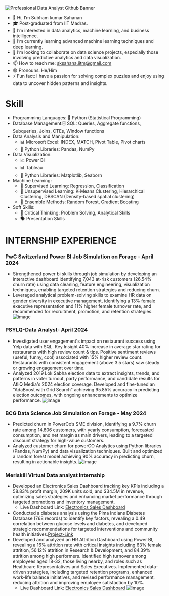 ![Professional Data Analyst Github Banner](https://github.com/Sksahanan/Credit-Card-Performance-Growth-Initiative/assets/171436562/a876de96-29d0-47e7-a8c1-459e6b6a62bb)

- 👋 Hi, I’m Subham kumar Sahanan
- 🎓 Post-graduated from IIT Madras.
- 👀 I’m interested in data analytics, machine learning, and business intelligence.
- 🌱 I’m currently learning advanced machine learning techniques and deep learning.
- 💞️ I’m looking to collaborate on data science projects, especially those involving predictive analytics and data visualization.
- 📫 How to reach me: sksahana.iitm@gmail.com
- 😄 Pronouns: He/Him
- ⚡ Fun fact: I have a passion for solving complex puzzles and enjoy using data to uncover hidden patterns and insights.

# Skill
* Programming Languages: 🐍 Python (Statistical Programming)
* Database Management:🗄️ SQL: Queries, Aggregate functions, Subqueries, Joins, CTEs, Window functions
* Data Analysis and Manipulation:
  * 📊 Microsoft Excel: INDEX, MATCH, Pivot Table, Pivot charts
  * 🐼 Python Libraries: Pandas, NumPy
* Data Visualization:
  * 📈 Power BI
  * 📊 Tableau
  * 🐍 Python Libraries: Matplotlib, Seaborn
* Machine Learning:
  * 🤖 Supervised Learning: Regression, Classification
  * 🧩 Unsupervised Learning: K-Means Clustering, Hierarchical Clustering, DBSCAN (Density-based spatial clustering)
  * 🌳 Ensemble Methods: Random Forest, Gradient Boosting
* Soft Skills:
  * 🧠 Critical Thinking: Problem Solving, Analytical Skills
  * 🗣️ Presentation Skills 



# INTERNSHIP EXPERIENCE
### PwC Switzerland Power BI Job Simulation on Forage - April 2024
  * Strengthened power bi skills through job simulation by developing an interactive dashboard identifying 7,043 at-risk customers (26.54% churn rate) using data cleaning, feature engineering, visualization techniques, enabling targeted retention strategies and reducing churn. 
  * Leveraged analytical problem-solving skills to examine HR data on gender diversity in executive management, identifying a 13% female executive representation and 11% higher female turnover rate, and recommended for recruitment, promotion, and retention strategies.
![image](https://github.com/Sksahanan/Credit-Card-Performance-Growth-Initiative/assets/171436562/5e7aa3f9-8762-4ada-89d2-8fb8908b3d06)

### PSYLQ-Data Analyst- April 2024
  * Investigated user engagement's impact on restaurant success using Yelp data with SQL. Key Insight 40% increase in average star rating for restaurants with high review count & tips. Positive sentiment reviews (useful, funny, cool) associated with 15% higher review count. Restaurants with consistent engagement (above 3.5 stars) saw steady or growing engagement over time.
  * Analyzed 2019 Lok Sabha election data to extract insights, trends, and patterns in voter turnout, party performance, and candidate results for AtliQ Media's 2024 election coverage. Developed and fine-tuned an "AdaBoost with Grid Search" achieving 95.85% accuracy in predicting election outcomes, with ongoing enhancements to optimize performance. 
![image](https://github.com/Sksahanan/Credit-Card-Performance-Growth-Initiative/assets/171436562/bedcd6eb-03f3-4342-8ead-05068b8a1146)

### BCG Data Science Job Simulation on Forage - May 2024
  * Predicted churn in PowerCo’s SME division, identifying a 9.7% churn rate among 14,606 customers, with yearly consumption, forecasted consumption, and net margin as main drivers, leading to a targeted discount strategy for high-value customers.
  * Analyzed customer churn for powerCO Analytics using Python libraries (Pandas, NumPy) and data visualization techniques. Built and optimized a random forest model achieving 90% accuracy in predicting churn, resulting in actionable insights.
![image](https://github.com/Sksahanan/Credit-Card-Performance-Growth-Initiative/assets/171436562/3bfca3c8-b8df-4f84-bf6b-06c66bc25ccf)

### Meriskill Virtual Data analyst Internship
  * Developed an Electronics Sales Dashboard tracking key KPIs including a 58.83% profit margin, 209K units sold, and $34.5M in revenue, optimizing sales strategies and enhancing market performance through targeted promotions and inventory management.
    * Live Dashboard Link: [Electronics Sales Dashboard](https://knowledgelavenir-my.sharepoint.com/:u:/g/personal/2892_mayamoisahana_lavenir_cc/EeAURmMBnyRAvrUfJVu8oToBIMIR_DRHNxDwYKfcnk8VWA?e=BkzSkE)
  * Conducted a diabetes analysis using the Pima Indians Diabetes Database (768 records) to identify key factors, revealing a 0.49 correlation between glucose levels and diabetes, and developed strategic recommendations for targeted interventions and community health initiatives.[Project-Link](https://github.com/Sksahanan/Diabetics-patients-Analysis)
  * Developed and analyzed an HR Attrition Dashboard using Power BI, revealing a 16% attrition rate with critical insights including 63% female attrition, 56.12% attrition in Research & Development, and 84.39% attrition among high performers. Identified high turnover among employees aged 18-32, those living nearby, and roles such as Healthcare Representatives and Sales Executives. Implemented data-driven strategies, including targeted retention programs, enhanced work-life balance initiatives, and revised performance management, reducing attrition and improving employee satisfaction by 10%.
    *  Live Dashboard Link: [Electronics Sales Dashboard](https://knowledgelavenir-my.sharepoint.com/:u:/g/personal/2892_mayamoisahana_lavenir_cc/EdkYvwxqU7lKlb_6GO43LgIBZ5AYfVUWloZp54phsAeJ8A?e=IpjlTM)
![image](https://github.com/Sksahanan/Sksahanan/assets/171436562/373108d7-568b-4fa1-abb6-acc7e2b0f822)
   

<!---
Sksahanan/Sksahanan is a ✨ special ✨ repository because its `README.md` (this file) appears on your GitHub profile.
You can click the Preview link to take a look at your changes.
--->
